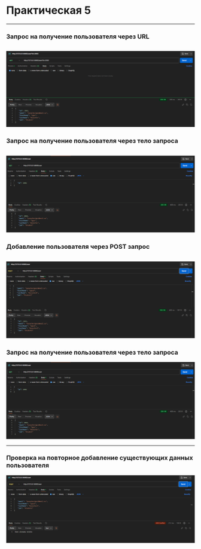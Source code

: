 # Практическая 5

---

### Запрос на получение пользователя через URL

## ![getURLRequest](./images/practise5/getURLRequest.png)

### Запрос на получение пользователя через тело запроса

## ![getBodyRequest](./images/practise5/getBodyRequest.png)

### Добавление пользователя через POST запрос

## ![addUserPost](./images/practise5/addUserPost.png)

### Запрос на получение пользователя через тело запроса

![addUserPost](./images/practise5/getBodyRequest.png)

---

### Проверка на повторное добавление существующих данных пользователя

![addUserPostAgain](./images/practise5/addUserPostAgain.png)
